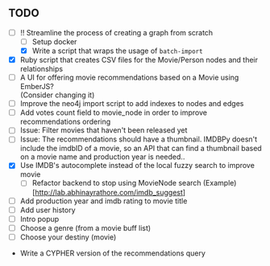 ## TODO

- [ ] !! Streamline the process of creating a graph from scratch
  - [ ] Setup docker
  - [x] Write a script that wraps the usage of `batch-import`
- [x] Ruby script that creates CSV files for the Movie/Person nodes and their 
  relationships
- [ ] A UI for offering movie recommendations based on a Movie using EmberJS?  
  (Consider changing it)
- [ ] Improve the neo4j import script to add indexes to nodes and edges
- [ ] Add votes count field to movie_node in order to improve recommendations 
  ordering
- [ ] Issue: Filter movies that haven't been released yet
- [ ] Issue: The recommendations should have a thumbnail. IMDBPy doesn't include 
  the imdbID of a movie, so
an API that can find a thumbnail based on a movie name and production year is 
needed..
- [x] Use IMDB's autocomplete instead of the local fuzzy search to improve movie 
  - [ ] Refactor backend to stop using MovieNode
  search
 (Example)[http://lab.abhinayrathore.com/imdb_suggest]
- [ ] Add production year and imdb rating to movie title
- [ ] Add user history
- [ ] Intro popup 
-   [ ] Choose a genre (from a movie buff list)
-   [ ] Choose your destiny (movie)
- Write a CYPHER version of the recommendations query

